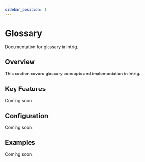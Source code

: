 ```yaml
---
sidebar_position: 1
---
```


# Glossary

Documentation for glossary in Intrig.

## Overview

This section covers glossary concepts and implementation in Intrig.

## Key Features

Coming soon.

## Configuration

Coming soon.

## Examples

Coming soon.
